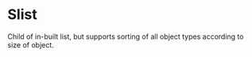 Slist
========

Child of in-built list, but supports sorting of all object types according to size of object.
